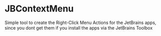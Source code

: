 # JBContextMenu
Simple tool to create the Right-Click Menu Actions for the JetBrains apps, since you dont get them if you install the apps via the JetBrains Toolbox
